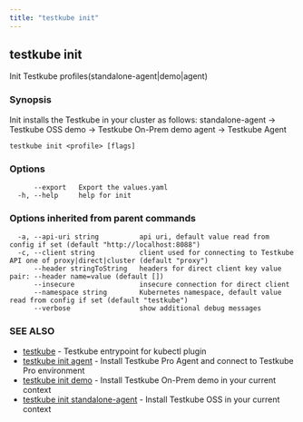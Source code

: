 ```yaml
---
title: "testkube init"
---
```

## testkube init

Init Testkube profiles(standalone-agent|demo|agent)

### Synopsis

Init installs the Testkube in your cluster as follows:
	standalone-agent -> Testkube OSS
	demo -> Testkube On-Prem demo
	agent -> Testkube Agent

```
testkube init <profile> [flags]
```

### Options

```
      --export   Export the values.yaml
  -h, --help     help for init
```

### Options inherited from parent commands

```
  -a, --api-uri string          api uri, default value read from config if set (default "http://localhost:8088")
  -c, --client string           client used for connecting to Testkube API one of proxy|direct|cluster (default "proxy")
      --header stringToString   headers for direct client key value pair: --header name=value (default [])
      --insecure                insecure connection for direct client
      --namespace string        Kubernetes namespace, default value read from config if set (default "testkube")
      --verbose                 show additional debug messages
```

### SEE ALSO

* [testkube](testkube.md)	 - Testkube entrypoint for kubectl plugin
* [testkube init agent](testkube-init-agent.md)	 - Install Testkube Pro Agent and connect to Testkube Pro environment
* [testkube init demo](testkube-init-demo.md)	 - Install Testkube On-Prem demo in your current context
* [testkube init standalone-agent](testkube-init-standalone-agent.md)	 - Install Testkube OSS in your current context

